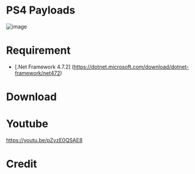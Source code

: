 # PS4 Payloads
![image]()



# Requirement
- [.Net Framework 4.7.2]
(https://dotnet.microsoft.com/download/dotnet-framework/net472)


# Download


# Youtube
https://youtu.be/pZvzE0QSAE8


# Credit
